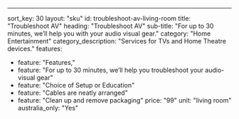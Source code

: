---sort_key: 30layout: "sku"id: troubleshoot-av-living-roomtitle: "Troubleshoot AV"heading: "Troubleshoot AV"sub-title: "For up to 30 minutes, we’ll help you with your audio visual gear."category: "Home Entertainment"category_description: "Services for TVs and Home Theatre devices."features: - feature: "Features," - feature: "For up to 30 minutes, we’ll help you troubleshoot your audio-visual gear" - feature: "Choice of Setup or Education" - feature: "Cables are neatly arranged" - feature: "Clean up and remove packaging"price: "99"unit: "living room"australia_only: "Yes"